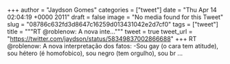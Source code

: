 
+++
author = "Jaydson Gomes"
categories = ["tweet"]
date = "Thu Apr 14 02:04:19 +0000 2011"
draft = false
image = "No media found for this Tweet"
slug = "08786c632fd3d8647c16259d013431042e2d7cf0"
tags = ["tweet"]
title = """RT @roblenow: A nova inte..."""
tweet = true
tweet_url = "https://twitter.com/jaydson/status/58349837002866688"
+++
RT @roblenow: A nova interpretação dos fatos:  -Sou gay (o cara tem atitude), sou hétero (é homofobico), sou negro (tem orgulho), sou br ...
